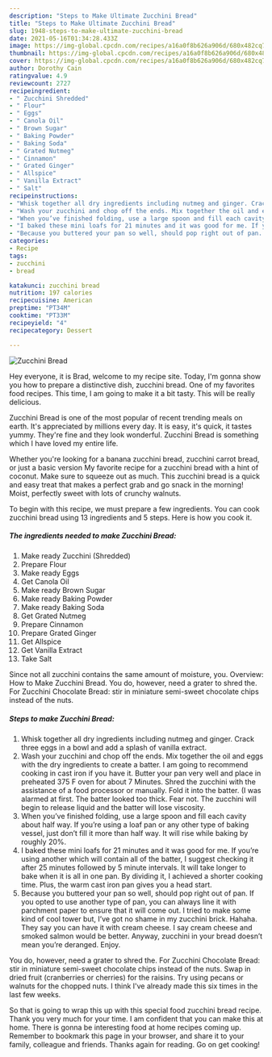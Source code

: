 ```yaml
---
description: "Steps to Make Ultimate Zucchini Bread"
title: "Steps to Make Ultimate Zucchini Bread"
slug: 1948-steps-to-make-ultimate-zucchini-bread
date: 2021-05-16T01:34:28.433Z
image: https://img-global.cpcdn.com/recipes/a16a0f8b626a906d/680x482cq70/zucchini-bread-recipe-main-photo.jpg
thumbnail: https://img-global.cpcdn.com/recipes/a16a0f8b626a906d/680x482cq70/zucchini-bread-recipe-main-photo.jpg
cover: https://img-global.cpcdn.com/recipes/a16a0f8b626a906d/680x482cq70/zucchini-bread-recipe-main-photo.jpg
author: Dorothy Cain
ratingvalue: 4.9
reviewcount: 2727
recipeingredient:
- " Zucchini Shredded"
- " Flour"
- " Eggs"
- " Canola Oil"
- " Brown Sugar"
- " Baking Powder"
- " Baking Soda"
- " Grated Nutmeg"
- " Cinnamon"
- " Grated Ginger"
- " Allspice"
- " Vanilla Extract"
- " Salt"
recipeinstructions:
- "Whisk together all dry ingredients including nutmeg and ginger. Crack three eggs in a bowl and add a splash of vanilla extract."
- "Wash your zucchini and chop off the ends. Mix together the oil and eggs with the dry ingredients to create a batter. I am going to recommend cooking in cast iron if you have it. Butter your pan very well and place in preheated 375 F oven for about 7 Minutes. Shred the zucchini with the assistance of a food processor or manually. Fold it into the batter. (I was alarmed at first. The batter looked too thick. Fear not. The zucchini will begin to release liquid and the batter will lose viscosity."
- "When you’ve finished folding, use a large spoon and fill each cavity about half way. If you’re using a loaf pan or any other type of baking vessel, just don’t fill it more than half way. It will rise while baking by roughly 20%."
- "I baked these mini loafs for 21 minutes and it was good for me. If you’re using another which will contain all of the batter, I suggest checking it after 25 minutes followed by 5 minute intervals. It will take longer to bake when it is all in one pan. By dividing it, I achieved a shorter cooking time. Plus, the warm cast iron pan gives you a head start."
- "Because you buttered your pan so well, should pop right out of pan. If you opted to use another type of pan, you can always line it with parchment paper to ensure that it will come out. I tried to make some kind of cool tower but, I’ve got no shame in my zucchini brick. Hahaha. They say you can have it with cream cheese. I say cream cheese and smoked salmon would be better. Anyway, zucchini in your bread doesn’t mean you’re deranged. Enjoy."
categories:
- Recipe
tags:
- zucchini
- bread

katakunci: zucchini bread 
nutrition: 197 calories
recipecuisine: American
preptime: "PT34M"
cooktime: "PT33M"
recipeyield: "4"
recipecategory: Dessert

---
```



![Zucchini Bread](https://img-global.cpcdn.com/recipes/a16a0f8b626a906d/680x482cq70/zucchini-bread-recipe-main-photo.jpg)

Hey everyone, it is Brad, welcome to my recipe site. Today, I'm gonna show you how to prepare a distinctive dish, zucchini bread. One of my favorites food recipes. This time, I am going to make it a bit tasty. This will be really delicious.

Zucchini Bread is one of the most popular of recent trending meals on earth. It's appreciated by millions every day. It is easy, it's quick, it tastes yummy. They're fine and they look wonderful. Zucchini Bread is something which I have loved my entire life.

Whether you&#39;re looking for a banana zucchini bread, zucchini carrot bread, or just a basic version My favorite recipe for a zucchini bread with a hint of coconut. Make sure to squeeze out as much. This zucchini bread is a quick and easy treat that makes a perfect grab and go snack in the morning! Moist, perfectly sweet with lots of crunchy walnuts.


To begin with this recipe, we must prepare a few ingredients. You can cook zucchini bread using 13 ingredients and 5 steps. Here is how you cook it.

<!--inarticleads1-->

##### The ingredients needed to make Zucchini Bread:

1. Make ready  Zucchini (Shredded)
1. Prepare  Flour
1. Make ready  Eggs
1. Get  Canola Oil
1. Make ready  Brown Sugar
1. Make ready  Baking Powder
1. Make ready  Baking Soda
1. Get  Grated Nutmeg
1. Prepare  Cinnamon
1. Prepare  Grated Ginger
1. Get  Allspice
1. Get  Vanilla Extract
1. Take  Salt


Since not all zucchini contains the same amount of moisture, you. Overview: How to Make Zucchini Bread. You do, however, need a grater to shred the. For Zucchini Chocolate Bread: stir in miniature semi-sweet chocolate chips instead of the nuts. 

<!--inarticleads2-->

##### Steps to make Zucchini Bread:

1. Whisk together all dry ingredients including nutmeg and ginger. Crack three eggs in a bowl and add a splash of vanilla extract.
1. Wash your zucchini and chop off the ends. Mix together the oil and eggs with the dry ingredients to create a batter. I am going to recommend cooking in cast iron if you have it. Butter your pan very well and place in preheated 375 F oven for about 7 Minutes. Shred the zucchini with the assistance of a food processor or manually. Fold it into the batter. (I was alarmed at first. The batter looked too thick. Fear not. The zucchini will begin to release liquid and the batter will lose viscosity.
1. When you’ve finished folding, use a large spoon and fill each cavity about half way. If you’re using a loaf pan or any other type of baking vessel, just don’t fill it more than half way. It will rise while baking by roughly 20%.
1. I baked these mini loafs for 21 minutes and it was good for me. If you’re using another which will contain all of the batter, I suggest checking it after 25 minutes followed by 5 minute intervals. It will take longer to bake when it is all in one pan. By dividing it, I achieved a shorter cooking time. Plus, the warm cast iron pan gives you a head start.
1. Because you buttered your pan so well, should pop right out of pan. If you opted to use another type of pan, you can always line it with parchment paper to ensure that it will come out. I tried to make some kind of cool tower but, I’ve got no shame in my zucchini brick. Hahaha. They say you can have it with cream cheese. I say cream cheese and smoked salmon would be better. Anyway, zucchini in your bread doesn’t mean you’re deranged. Enjoy.


You do, however, need a grater to shred the. For Zucchini Chocolate Bread: stir in miniature semi-sweet chocolate chips instead of the nuts. Swap in dried fruit (cranberries or cherries) for the raisins. Try using pecans or walnuts for the chopped nuts. I think I&#39;ve already made this six times in the last few weeks. 

So that is going to wrap this up with this special food zucchini bread recipe. Thank you very much for your time. I am confident that you can make this at home. There is gonna be interesting food at home recipes coming up. Remember to bookmark this page in your browser, and share it to your family, colleague and friends. Thanks again for reading. Go on get cooking!
